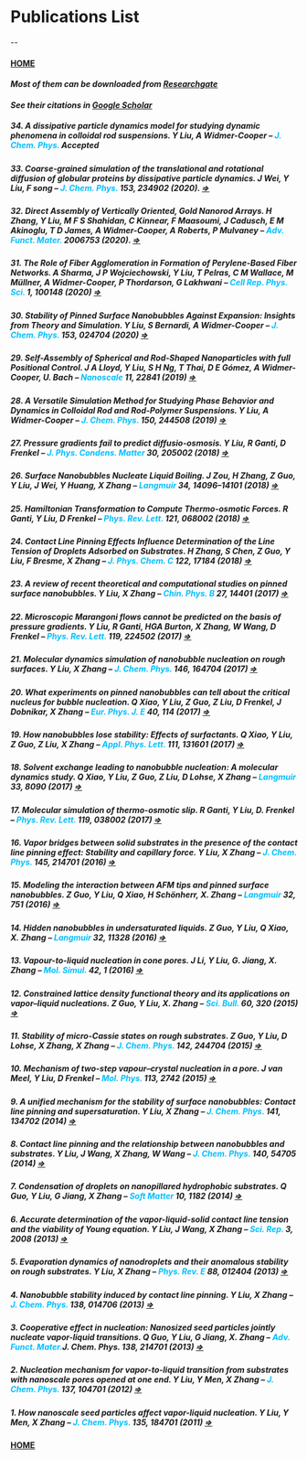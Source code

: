 # Publications List
--
#### [HOME](../index.html)

#### *Most of them can be downloaded from [Researchgate](https://www.researchgate.net/profile/Yawei_Liu3/research)*

#### *See their citations in [Google Scholar](https://scholar.google.com.au/citations?user=Bh8mdUcAAAAJ&hl=en)*

##### 34. A dissipative particle dynamics model for studying dynamic phenomena in colloidal rod suspensions. Y Liu, A Widmer-Cooper – <span style="color:#00bfff">J. Chem. Phys.</span> Accepted

##### 33. Coarse-grained simulation of the translational and rotational diffusion of globular proteins by dissipative particle dynamics. J Wei, Y Liu, F song – <span style="color:#00bfff">J. Chem. Phys.</span> 153, 234902 (2020). [$\Rightarrow$](http://aip.scitation.org/doi/10.1063/5.0025620) 

##### 32. Direct Assembly of Vertically Oriented, Gold Nanorod Arrays. H Zhang, Y Liu, M F S Shahidan, C Kinnear, F Maasoumi, J Cadusch, E M Akinoglu, T D James, A Widmer-Cooper, A Roberts, P Mulvaney – <span style="color:#00bfff">Adv. Funct. Mater.</span> 2006753 (2020). [$\Rightarrow$](https://onlinelibrary.wiley.com/doi/10.1002/adfm.202006753)

##### 31. The Role of Fiber Agglomeration in Formation of Perylene-Based Fiber Networks. A Sharma, J P Wojciechowski, Y Liu, T Pelras, C M Wallace, M Müllner, A Widmer-Cooper, P Thordarson, G Lakhwani – <span style="color:#00bfff">Cell Rep. Phys. Sci.</span> 1, 100148 (2020) [$\Rightarrow$](https://linkinghub.elsevier.com/retrieve/pii/S2666386420301521)  

##### 30. Stability of Pinned Surface Nanobubbles Against Expansion: Insights from Theory and Simulation. Y Liu, S Bernardi, A Widmer-Cooper – <span style="color:#00bfff">J. Chem. Phys.</span> 153, 024704 (2020) [$\Rightarrow$](http://aip.scitation.org/doi/10.1063/5.0013223)  

##### 29. Self-Assembly of Spherical and Rod-Shaped Nanoparticles with full Positional Control. J A Lloyd, Y Liu, S H Ng, T Thai, D E Gómez, A Widmer-Cooper, U. Bach – <span style="color:#00bfff">Nanoscale</span> 11, 22841 (2019) [$\Rightarrow$](http://xlink.rsc.org/?DOI=C9NR06679A)  

##### 28. A Versatile Simulation Method for Studying Phase Behavior and Dynamics in Colloidal Rod and Rod-Polymer Suspensions. Y Liu, A Widmer-Cooper – <span style="color:#00bfff">J. Chem. Phys.</span> 150, 244508 (2019) [$\Rightarrow$](http://aip.scitation.org/doi/10.1063/1.5096193)  

##### 27. Pressure gradients fail to predict diffusio-osmosis. Y Liu, R Ganti, D Frenkel – <span style="color:#00bfff">J. Phys. Condens. Matter</span> 30, 205002 (2018) [$\Rightarrow$](http://iopscience.iop.org/article/10.1088/1361-648X/aabd58)  

##### 26. Surface Nanobubbles Nucleate Liquid Boiling. J Zou, H Zhang, Z Guo, Y Liu, J Wei, Y Huang, X Zhang – <span style="color:#00bfff">Langmuir</span> 34, 14096–14101 (2018) [$\Rightarrow$](http://pubs.acs.org/doi/10.1021/acs.langmuir.8b03290)  

##### 25. Hamiltonian Transformation to Compute Thermo-osmotic Forces. R Ganti, Y Liu, D Frenkel – <span style="color:#00bfff">Phys. Rev. Lett.</span> 121, 068002 (2018) [$\Rightarrow$](https://link.aps.org/doi/10.1103/PhysRevLett.121.068002)  

##### 24. Contact Line Pinning Effects Influence Determination of the Line Tension of Droplets Adsorbed on Substrates. H Zhang, S Chen, Z Guo, Y Liu, F Bresme, X Zhang – <span style="color:#00bfff">J. Phys. Chem. C</span> 122, 17184 (2018) [$\Rightarrow$](http://pubs.acs.org/doi/10.1021/acs.jpcc.8b03588)  

##### 23. A review of recent theoretical and computational studies on pinned surface nanobubbles. Y Liu, X Zhang – <span style="color:#00bfff">Chin. Phys. B</span> 27, 14401 (2017) [$\Rightarrow$](https://iopscience.iop.org/article/10.1088/1674-1056/27/1/014401)  

##### 22. Microscopic Marangoni flows cannot be predicted on the basis of pressure gradients. Y Liu, R Ganti, HGA Burton, X Zhang, W Wang, D Frenkel – <span style="color:#00bfff">Phys. Rev. Lett.</span> 119, 224502 (2017) [$\Rightarrow$](https://link.aps.org/doi/10.1103/PhysRevLett.119.224502)  

##### 21. Molecular dynamics simulation of nanobubble nucleation on rough surfaces. Y Liu, X Zhang – <span style="color:#00bfff">J. Chem. Phys.</span> 146, 164704 (2017) [$\Rightarrow$](http://aip.scitation.org/doi/10.1063/1.4981788)  

##### 20. What experiments on pinned nanobubbles can tell about the critical nucleus for bubble nucleation. Q Xiao, Y Liu, Z Guo, Z Liu, D Frenkel, J Dobnikar, X Zhang – <span style="color:#00bfff">Eur. Phys. J. E</span> 40, 114 (2017) [$\Rightarrow$](http://link.springer.com/10.1140/epje/i2017-11604-7)  

##### 19. How nanobubbles lose stability: Effects of surfactants. Q Xiao, Y Liu, Z Guo, Z Liu, X Zhang – <span style="color:#00bfff">Appl. Phys. Lett.</span> 111, 131601 (2017) [$\Rightarrow$](http://aip.scitation.org/doi/10.1063/1.5000831)  

##### 18. Solvent exchange leading to nanobubble nucleation: A molecular dynamics study. Q Xiao, Y Liu, Z Guo, Z Liu, D Lohse, X Zhang – <span style="color:#00bfff">Langmuir</span> 33, 8090 (2017) [$\Rightarrow$](http://pubs.acs.org/doi/10.1021/acs.langmuir.7b01231)  

##### 17. Molecular simulation of thermo-osmotic slip. R Ganti, Y Liu, D. Frenkel – <span style="color:#00bfff">Phys. Rev. Lett.</span> 119, 038002 (2017) [$\Rightarrow$](http://link.aps.org/doi/10.1103/PhysRevLett.119.038002)  

##### 16. Vapor bridges between solid substrates in the presence of the contact line pinning effect: Stability and capillary force. Y Liu, X Zhang – <span style="color:#00bfff">J. Chem. Phys.</span> 145, 214701 (2016) [$\Rightarrow$](http://aip.scitation.org/doi/10.1063/1.4971207)  

##### 15. Modeling the interaction between AFM tips and pinned surface nanobubbles. Z Guo, Y Liu, Q Xiao, H Schönherr, X. Zhang – <span style="color:#00bfff">Langmuir</span> 32, 751 (2016) [$\Rightarrow$](https://pubs.acs.org/doi/10.1021/acs.langmuir.5b04162)  

##### 14. Hidden nanobubbles in undersaturated liquids. Z Guo, Y Liu, Q Xiao, X. Zhang – <span style="color:#00bfff">Langmuir </span>32, 11328 (2016) [$\Rightarrow$](https://pubs.acs.org/doi/10.1021/acs.langmuir.6b01766)  

##### 13. Vapour-to-liquid nucleation in cone pores. J Li, Y Liu, G. Jiang, X. Zhang – <span style="color:#00bfff">Mol. Simul.</span> 42, 1 (2016) [$\Rightarrow$](http://www.tandfonline.com/doi/full/10.1080/08927022.2014.1001990)  

##### 12. Constrained lattice density functional theory and its applications on vapor–liquid nucleations. Z Guo, Y Liu, X. Zhang – <span style="color:#00bfff">Sci. Bull.</span> 60, 320 (2015) [$\Rightarrow$](http://link.springer.com/10.1007/s11434-014-0702-y)  

##### 11. Stability of micro-Cassie states on rough substrates. Z Guo, Y Liu, D Lohse, X Zhang, X Zhang – <span style="color:#00bfff">J. Chem. Phys.</span> 142, 244704 (2015) [$\Rightarrow$](http://aip.scitation.org/doi/10.1063/1.4922905)  

##### 10. Mechanism of two-step vapour–crystal nucleation in a pore. J van Meel, Y Liu, D Frenkel – <span style="color:#00bfff">Mol. Phys.</span> 113, 2742 (2015) [$\Rightarrow$](https://www.tandfonline.com/doi/full/10.1080/00268976.2015.1031844)  

##### 9. A unified mechanism for the stability of surface nanobubbles: Contact line pinning and supersaturation. Y Liu, X Zhang – <span style="color:#00bfff">J. Chem. Phys.</span> 141, 134702 (2014) [$\Rightarrow$](http://aip.scitation.org/doi/10.1063/1.4896937)  

##### 8. Contact line pinning and the relationship between nanobubbles and substrates. Y Liu, J Wang, X Zhang, W Wang – <span style="color:#00bfff">J. Chem. Phys.</span> 140, 54705 (2014) [$\Rightarrow$](http://aip.scitation.org/doi/10.1063/1.4863448)  

##### 7. Condensation of droplets on nanopillared hydrophobic substrates. Q Guo, Y Liu, G Jiang, X Zhang – <span style="color:#00bfff">Soft Matter</span> 10, 1182 (2014) [$\Rightarrow$](http://xlink.rsc.org/?DOI=c3sm52260a)  

##### 6. Accurate determination of the vapor-liquid-solid contact line tension and the viability of Young equation. Y Liu, J Wang, X Zhang – <span style="color:#00bfff">Sci. Rep.</span> 3, 2008 (2013) [$\Rightarrow$](http://www.nature.com/articles/srep02008)  

##### 5. Evaporation dynamics of nanodroplets and their anomalous stability on rough substrates. Y Liu, X Zhang – <span style="color:#00bfff">Phys. Rev. E</span> 88, 012404 (2013) [$\Rightarrow$](https://link.aps.org/doi/10.1103/PhysRevE.88.012404)  

##### 4. Nanobubble stability induced by contact line pinning. Y Liu, X Zhang – <span style="color:#00bfff">J. Chem. Phys.</span> 138, 014706 (2013) [$\Rightarrow$](http://aip.scitation.org/doi/10.1063/1.4773249)  

##### 3. Cooperative effect in nucleation: Nanosized seed particles jointly nucleate vapor-liquid transitions. Q Guo, Y Liu, G Jiang, X. Zhang – <span style="color:#00bfff">Adv. Funct. Mater.</span>J. Chem. Phys. 138, 214701 (2013) [$\Rightarrow$](http://aip.scitation.org/doi/10.1063/1.4807726)  

##### 2. Nucleation mechanism for vapor-to-liquid transition from substrates with nanoscale pores opened at one end. Y Liu, Y Men, X Zhang – <span style="color:#00bfff">J. Chem. Phys.</span> 137, 104701 (2012) [$\Rightarrow$](http://aip.scitation.org/doi/10.1063/1.4749319)  

##### 1. How nanoscale seed particles affect vapor-liquid nucleation. Y Liu, Y Men, X Zhang – <span style="color:#00bfff">J. Chem. Phys.</span> 135, 184701 (2011) [$\Rightarrow$](http://aip.scitation.org/doi/10.1063/1.3658502)  

#### [HOME](../index.html)

